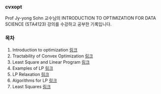 ### cvxopt

Prof Jy-yong Sohn 교수님의 INTRODUCTION TO OPTIMIZATION FOR DATA SCIENCE (STA4123) 강의를 수강하고 공부한 기록입니다.

### 목차

1. Introduction to optimization [링크](https://github.com/a2ran/cvxopt/blob/main/1.%20Introduction%20to%20optimization.ipynb)
2. Tractability of Convex Optimization [링크](https://github.com/a2ran/cvxopt/blob/main/2.%20Tractability%20of%20Convex%20Optimization.ipynb)
3. Least Square and Linear Program [링크](https://github.com/a2ran/cvxopt/blob/main/3.%20Least%20Square%20and%20Linear%20Program.ipynb)
4. Examples of LP [링크](https://github.com/a2ran/cvxopt/blob/main/4.%20Examples%20of%20LP.ipynb)
5. LP Relaxation [링크](https://github.com/a2ran/cvxopt/blob/main/5.%20LP%20Relaxation.ipynb)
6. Algorithms for LP [링크](https://github.com/a2ran/cvxopt/blob/main/6%2C%20Algorithms%20for%20LP.ipynb)
7. Least Squares [링크](https://github.com/a2ran/cvxopt/blob/main/7.%20Least%20Squares.ipynb)
